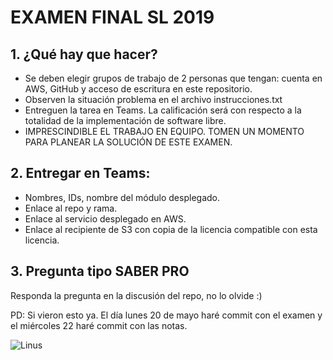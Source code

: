 # EXAMEN FINAL SL 2019

 ## 1. ¿Qué hay que hacer?

 - Se deben elegir grupos de trabajo de 2 personas que tengan: cuenta en AWS, GitHub y acceso de escritura en este repositorio.
 - Observen la situación problema en el archivo instrucciones.txt
 - Entreguen la tarea en Teams. La calificación será con respecto a la totalidad de la implementación de software libre.
 - IMPRESCINDIBLE EL TRABAJO EN EQUIPO. TOMEN UN MOMENTO PARA PLANEAR LA SOLUCIÓN DE ESTE EXAMEN.

 ## 2. Entregar en Teams:
 
 - Nombres, IDs, nombre del módulo desplegado.
 - Enlace al repo y rama.
 - Enlace al servicio desplegado en AWS.
 - Enlace al recipiente de S3 con copia de la licencia compatible con esta licencia.

 ## 3. Pregunta tipo SABER PRO
 Responda la pregunta en la discusión del repo, no lo olvide :)
 
 PD: Si vieron esto ya. El día lunes 20 de mayo haré commit con el examen y el miércoles 22 haré commit con las notas.

![Linus](https://i.imgflip.com/e4gzh.jpg)
